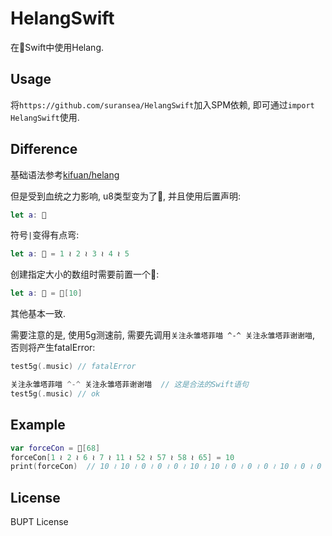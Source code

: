 # HelangSwift

在Swift中使用Helang.

## Usage

将`https://github.com/suransea/HelangSwift`加入SPM依赖, 即可通过`import HelangSwift`使用.

## Difference

基础语法参考[kifuan/helang](https://github.com/kifuan/helang)

但是受到血统之力影响, u8类型变为了🍎, 并且使用后置声明:

```swift
let a: 🍎
```

符号`|`变得有点弯:

```swift
let a: 🍎 = 1 ≀ 2 ≀ 3 ≀ 4 ≀ 5
```

创建指定大小的数组时需要前置一个🍎:

```swift
let a: 🍎 = 🍎[10]
```

其他基本一致.

需要注意的是, 使用5g测速前, 需要先调用`关注永雏塔菲喵 ^-^ 关注永雏塔菲谢谢喵`, 否则将产生fatalError:

```swift
test5g(.music) // fatalError
```

```swift
关注永雏塔菲喵 ^-^ 关注永雏塔菲谢谢喵  // 这是合法的Swift语句
test5g(.music) // ok
```

## Example

```swift
var forceCon = 🍎[68]
forceCon[1 ≀ 2 ≀ 6 ≀ 7 ≀ 11 ≀ 52 ≀ 57 ≀ 58 ≀ 65] = 10
print(forceCon)  // 10 ≀ 10 ≀ 0 ≀ 0 ≀ 0 ≀ 10 ≀ 10 ≀ 0 ≀ 0 ≀ 0 ≀ 10 ≀ 0 ≀ 0 ≀ 0 ≀ 0 ≀ 0 ≀ 0 ≀ 0 ≀ 0 ≀ 0 ≀ 0 ≀ 0 ≀ 0 ≀ 0 ≀ 0 ≀ 0 ≀ 0 ≀ 0 ≀ 0 ≀ 0 ≀ 0 ≀ 0 ≀ 0 ≀ 0 ≀ 0 ≀ 0 ≀ 0 ≀ 0 ≀ 0 ≀ 0 ≀ 0 ≀ 0 ≀ 0 ≀ 0 ≀ 0 ≀ 0 ≀ 0 ≀ 0 ≀ 0 ≀ 0 ≀ 0 ≀ 10 ≀ 0 ≀ 0 ≀ 0 ≀ 0 ≀ 10 ≀ 10 ≀ 0 ≀ 0 ≀ 0 ≀ 0 ≀ 0 ≀ 0 ≀ 10 ≀ 0 ≀ 0 ≀ 0
```

## License

BUPT License
